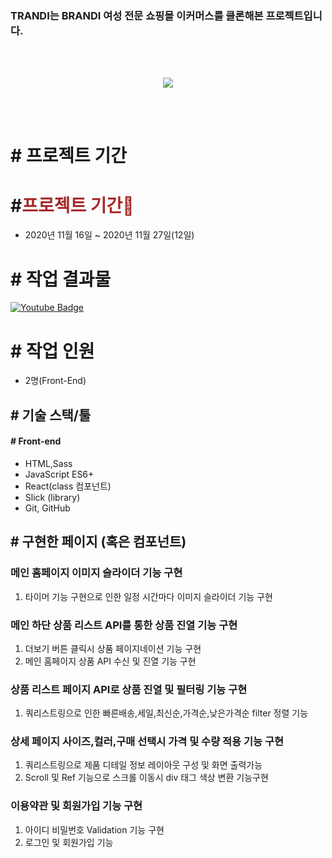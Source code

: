 
### TRANDI는 BRANDI 여성 전문 쇼핑몰 이커머스를 클론해본 프로젝트입니다.

<br>
<br>
<p align="center">
<img src="https://user-images.githubusercontent.com/68217675/104835114-a68ed400-58e7-11eb-8907-443860adfe8f.jpg"/>
</p>
<br>
<br>

# # 프로젝트 기간
# #<span style="color:brown">프로젝트 기간📔</span>

- 2020년 11월 16일 ~ 2020년 11월 27일(12일)


# # 작업 결과물
 [![Youtube Badge](https://img.shields.io/badge/Youtube-ff0000?style=for-the-badge&logo=youtube&link=https://www.youtube.com/watch?v=19DTSxLyBX0)](https://www.youtube.com/watch?v=19DTSxLyBX0)


# # 작업 인원
- 2명(Front-End)


## # 기술 스택/툴

#### # Front-end

- HTML,Sass
- JavaScript ES6+
- React(class 컴포넌트)
- Slick (library)
- Git, GitHub

## # 구현한 페이지 (혹은 컴포넌트)

### 메인 홈페이지 이미지 슬라이더 기능 구현
 1. 타이머 기능 구현으로 인한 일정 시간마다 이미지 슬라이더 기능 구현

### 메인 하단 상품 리스트 API를 통한 상품 진열 기능 구현
 1. 더보기 버튼 클릭시 상품 페이지네이션 기능 구현
 2. 메인 홈페이지 상품 API 수신 및 진열 기능 구현

### 상품 리스트 페이지 API로 상품 진열 및 필터링 기능 구현
 1. 쿼리스트링으로 인한 빠른배송,세일,최신순,가격순,낮은가격순 filter 정렬 기능

### 상세 페이지 사이즈,컬러,구매 선택시 가격 및 수량 적용 기능 구현
 1. 쿼리스트링으로 제품 디테일 정보 레이아웃 구성 및 화면 출력가능 
 2. Scroll 및 Ref 기능으로 스크롤 이동시 div 태그 색상 변환 기능구현

### 이용약관 및 회원가입 기능 구현
 1. 아이디 비밀번호 Validation 기능 구현
 2. 로그인 및 회원가입 기능
